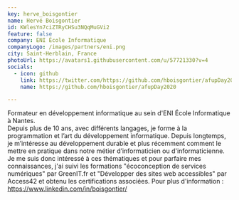```yaml
---
key: herve_boisgontier
name: Hervé Boisgontier
id: KWlesYn7ciZTRyCHSu3NQqMuGVi2
feature: false
company: ENI École Informatique
companyLogo: /images/partners/eni.png
city: Saint-Herblain, France
photoUrl: https://avatars1.githubusercontent.com/u/57721330?v=4
socials:
  - icon: github
    link: https://twitter.com/https://github.com/hboisgontier/afupDay2020
    name: https://github.com/hboisgontier/afupDay2020

---
```


Formateur en développement informatique au sein d'ENI École Informatique à Nantes.<br>
Depuis plus de 10 ans, avec différents langages, je forme à la programmation et l’art du développement informatique. Depuis longtemps, je m’intéresse au développement durable et plus récemment comment le mettre en pratique dans notre métier d’informaticien ou d'informaticienne.<br>
Je me suis donc intéressé à ces thématiques et pour parfaire mes connaissances, j'ai suivi les formations "écoconception de services numériques" par GreenIT.fr et "Développer des sites web accessibles" par Access42 et obtenu les certifications associées.
Pour plus d'information : <a href="https://www.linkedin.com/in/boisgontier/">https://www.linkedin.com/in/boisgontier/</a>
